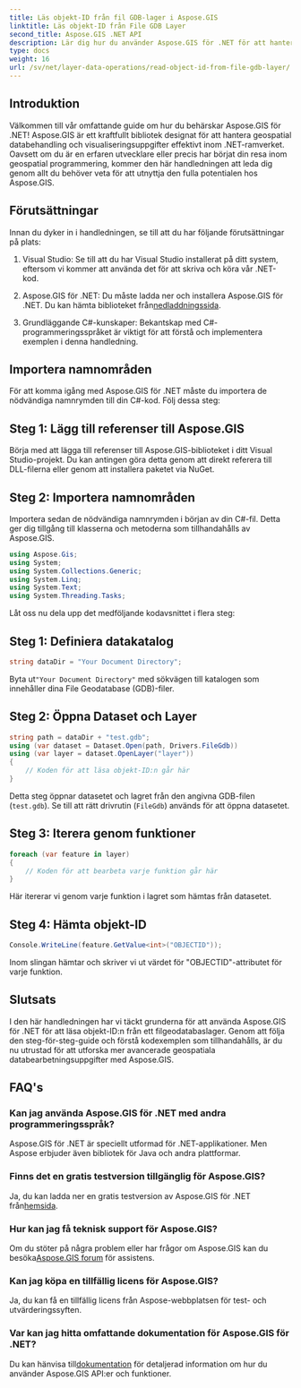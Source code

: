 ```yaml
---
title: Läs objekt-ID från fil GDB-lager i Aspose.GIS
linktitle: Läs objekt-ID från File GDB Layer
second_title: Aspose.GIS .NET API
description: Lär dig hur du använder Aspose.GIS för .NET för att hantera geospatial databehandling effektivt. Omfattande handledning och expertvägledning tillgängliga.
type: docs
weight: 16
url: /sv/net/layer-data-operations/read-object-id-from-file-gdb-layer/
---
```

## Introduktion
Välkommen till vår omfattande guide om hur du behärskar Aspose.GIS för .NET! Aspose.GIS är ett kraftfullt bibliotek designat för att hantera geospatial databehandling och visualiseringsuppgifter effektivt inom .NET-ramverket. Oavsett om du är en erfaren utvecklare eller precis har börjat din resa inom geospatial programmering, kommer den här handledningen att leda dig genom allt du behöver veta för att utnyttja den fulla potentialen hos Aspose.GIS.
## Förutsättningar
Innan du dyker in i handledningen, se till att du har följande förutsättningar på plats:
1. Visual Studio: Se till att du har Visual Studio installerat på ditt system, eftersom vi kommer att använda det för att skriva och köra vår .NET-kod.
   
2.  Aspose.GIS för .NET: Du måste ladda ner och installera Aspose.GIS för .NET. Du kan hämta biblioteket från[nedladdningssida](https://releases.aspose.com/gis/net/).
3. Grundläggande C#-kunskaper: Bekantskap med C#-programmeringsspråket är viktigt för att förstå och implementera exemplen i denna handledning.

## Importera namnområden
För att komma igång med Aspose.GIS för .NET måste du importera de nödvändiga namnrymden till din C#-kod. Följ dessa steg:
## Steg 1: Lägg till referenser till Aspose.GIS
Börja med att lägga till referenser till Aspose.GIS-biblioteket i ditt Visual Studio-projekt. Du kan antingen göra detta genom att direkt referera till DLL-filerna eller genom att installera paketet via NuGet.
## Steg 2: Importera namnområden
Importera sedan de nödvändiga namnrymden i början av din C#-fil. Detta ger dig tillgång till klasserna och metoderna som tillhandahålls av Aspose.GIS.
```csharp
using Aspose.Gis;
using System;
using System.Collections.Generic;
using System.Linq;
using System.Text;
using System.Threading.Tasks;
```

Låt oss nu dela upp det medföljande kodavsnittet i flera steg:
## Steg 1: Definiera datakatalog
```csharp
string dataDir = "Your Document Directory";
```
 Byta ut`"Your Document Directory"` med sökvägen till katalogen som innehåller dina File Geodatabase (GDB)-filer.
## Steg 2: Öppna Dataset och Layer
```csharp
string path = dataDir + "test.gdb";
using (var dataset = Dataset.Open(path, Drivers.FileGdb))
using (var layer = dataset.OpenLayer("layer"))
{
    // Koden för att läsa objekt-ID:n går här
}
```
Detta steg öppnar datasetet och lagret från den angivna GDB-filen (`test.gdb`). Se till att rätt drivrutin (`FileGdb`) används för att öppna datasetet.
## Steg 3: Iterera genom funktioner
```csharp
foreach (var feature in layer)
{
    // Koden för att bearbeta varje funktion går här
}
```
Här itererar vi genom varje funktion i lagret som hämtas från datasetet.
## Steg 4: Hämta objekt-ID
```csharp
Console.WriteLine(feature.GetValue<int>("OBJECTID"));
```
Inom slingan hämtar och skriver vi ut värdet för "OBJECTID"-attributet för varje funktion.

## Slutsats
I den här handledningen har vi täckt grunderna för att använda Aspose.GIS för .NET för att läsa objekt-ID:n från ett filgeodatabaslager. Genom att följa den steg-för-steg-guide och förstå kodexemplen som tillhandahålls, är du nu utrustad för att utforska mer avancerade geospatiala databearbetningsuppgifter med Aspose.GIS.
## FAQ's
### Kan jag använda Aspose.GIS för .NET med andra programmeringsspråk?
Aspose.GIS för .NET är speciellt utformad för .NET-applikationer. Men Aspose erbjuder även bibliotek för Java och andra plattformar.
### Finns det en gratis testversion tillgänglig för Aspose.GIS?
Ja, du kan ladda ner en gratis testversion av Aspose.GIS för .NET från[hemsida](https://releases.aspose.com/gis/net/).
### Hur kan jag få teknisk support för Aspose.GIS?
Om du stöter på några problem eller har frågor om Aspose.GIS kan du besöka[Aspose.GIS forum](https://forum.aspose.com/c/gis/33) för assistens.
### Kan jag köpa en tillfällig licens för Aspose.GIS?
Ja, du kan få en tillfällig licens från Aspose-webbplatsen för test- och utvärderingssyften.
### Var kan jag hitta omfattande dokumentation för Aspose.GIS för .NET?
 Du kan hänvisa till[dokumentation](https://reference.aspose.com/gis/net/) för detaljerad information om hur du använder Aspose.GIS API:er och funktioner.
